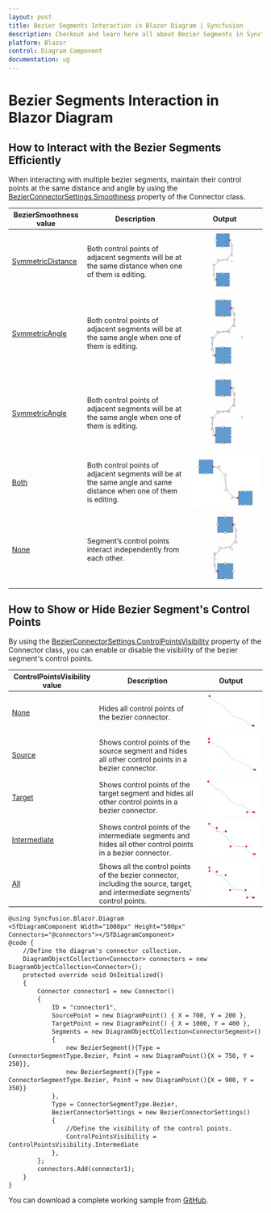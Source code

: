 ```yaml
---
layout: post
title: Bezier Segments Interaction in Blazor Diagram | Syncfusion
description: Checkout and learn here all about Bezier Segments in Syncfusion Blazor Diagram component and much more details.
platform: Blazor
control: Diagram Component
documentation: ug
---
```


# Bezier Segments Interaction in Blazor Diagram

## How to Interact with the Bezier Segments Efficiently

When interacting with multiple bezier segments, maintain their control points at the same distance and angle by using the [BezierConnectorSettings.Smoothness](https://help.syncfusion.com/cr/blazor/Syncfusion.Blazor.Diagram.BezierConnectorSettings.html#Syncfusion_Blazor_Diagram_BezierConnectorSettings_Smoothness) property of the Connector class.

| BezierSmoothness value | Description | Output |
|-------- | -------- | -------- |
| [SymmetricDistance](https://help.syncfusion.com/cr/blazor/Syncfusion.Blazor.Diagram.BezierSmoothness.html#Syncfusion_Blazor_Diagram_BezierSmoothness_SymmetricDistance)| Both control points of adjacent segments will be at the same distance when one of them is editing. | ![SymmetricDistance](../../../../images/SymmetricDistance.gif) |
| [SymmetricAngle](https://help.syncfusion.com/cr/blazor/Syncfusion.Blazor.Diagram.BezierSmoothness.html#Syncfusion_Blazor_Diagram_BezierSmoothness_Both) | Both control points of adjacent segments will be at the same angle when one of them is editing. | ![SymmetricAngle](../../../../images/SymmetricAngle.gif) |
| [SymmetricAngle](https://help.syncfusion.com/cr/blazor/Syncfusion.Blazor.Diagram.BezierSmoothness.html#Syncfusion_Blazor_Diagram_BezierSmoothness_) | Both control points of adjacent segments will be at the same angle when one of them is editing. | ![SymmetricAngle](../../../../images/SymmetricAngle.gif) |
| [Both](https://help.syncfusion.com/cr/blazor/Syncfusion.Blazor.Diagram.BezierSmoothness.html#Syncfusion_Blazor_Diagram_BezierSmoothness_Both) | Both control points of adjacent segments will be at the same angle and same distance when one of them is editing. | ![Symmetric](../../../../images/SmoothnessBoth.png) |
| [None](https://help.syncfusion.com/cr/blazor/Syncfusion.Blazor.Diagram.BezierSmoothness.html#Syncfusion_Blazor_Diagram_BezierSmoothness_None) | Segment’s control points interact independently from each other. | ![SymmetricNone](../../../../images/SymmetricNone.gif)


## How to Show or Hide Bezier Segment's Control Points

By using the [BezierConnectorSettings.ControlPointsVisibility](https://help.syncfusion.com/cr/blazor/Syncfusion.Blazor.Diagram.BezierConnectorSettings.html#Syncfusion_Blazor_Diagram_BezierConnectorSettings_ControlPointsVisibility) property of the Connector class, you can enable or disable the visibility of the bezier segment's control points.

| ControlPointsVisibility value | Description | Output |
|-------- | -------- | -------- |
| [None](https://help.syncfusion.com/cr/blazor/Syncfusion.Blazor.Diagram.ControlPointsVisibility.html#Syncfusion_Blazor_Diagram_ControlPointsVisibility_None) | Hides all control points of the bezier connector. | ![None](../../../../images/ControlpointsvisibilityNone.png) |
| [Source](https://help.syncfusion.com/cr/blazor/Syncfusion.Blazor.Diagram.ControlPointsVisibility.html#Syncfusion_Blazor_Diagram_ControlPointsVisibility_Source) | Shows control points of the source segment and hides all other control points in a bezier connector. | ![Source](../../../../images/ControlpointsvisibilitySource.png) |
| [Target](https://help.syncfusion.com/cr/blazor/Syncfusion.Blazor.Diagram.ControlPointsVisibility.html#Syncfusion_Blazor_Diagram_ControlPointsVisibility_Target) | Shows control points of the target segment and hides all other control points in a bezier connector. | ![Target](../../../../images/ControlpointsvisibilityTarget.png) |
| [Intermediate ](https://help.syncfusion.com/cr/blazor/Syncfusion.Blazor.Diagram.ControlPointsVisibility.html#Syncfusion_Blazor_Diagram_ControlPointsVisibility_Intermediate)| Shows control points of the intermediate segments and hides all other control points in a bezier connector. | ![Intermediate](../../../../images/ControlpointsvisibilityIntermediate.png) |
| [All](https://help.syncfusion.com/cr/blazor/Syncfusion.Blazor.Diagram.ControlPointsVisibility.html#Syncfusion_Blazor_Diagram_ControlPointsVisibility_All) | Shows all the control points of the bezier connector, including the source, target, and intermediate segments' control points. | ![All](../../../../images/ControlpointsvisibilityAll.png) |

```cshtml
@using Syncfusion.Blazor.Diagram
<SfDiagramComponent Width="1000px" Height="500px" Connectors="@connectors"></SfDiagramComponent>
@code {
    //Define the diagram's connector collection.
    DiagramObjectCollection<Connector> connectors = new DiagramObjectCollection<Connector>();
    protected override void OnInitialized()
    {
        Connector connector1 = new Connector()
        {
            ID = "connector1",
            SourcePoint = new DiagramPoint() { X = 700, Y = 200 },
            TargetPoint = new DiagramPoint() { X = 1000, Y = 400 },
            Segments = new DiagramObjectCollection<ConnectorSegment>()
            {
                new BezierSegment(){Type = ConnectorSegmentType.Bezier, Point = new DiagramPoint(){X = 750, Y = 250}},
                new BezierSegment(){Type = ConnectorSegmentType.Bezier, Point = new DiagramPoint(){X = 900, Y = 350}}
            },
            Type = ConnectorSegmentType.Bezier,
            BezierConnectorSettings = new BezierConnectorSettings() 
            {
                //Define the visibility of the control points. 
                ControlPointsVisibility = ControlPointsVisibility.Intermediate 
            },
        };
        connectors.Add(connector1);
    }
}
```
You can download a complete working sample from [GitHub](https://github.com/SyncfusionExamples/Blazor-Diagram-Examples/tree/master/UG-Samples/Connectors/Segments).

